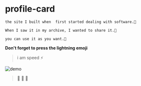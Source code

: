 # profile-card

```
the site I built when  first started dealing with software.🐝

When I saw it in my archive, I wanted to share it.🍯

you can use it as you want.🥕

```
**Don't forget to press the lightning emoji**
>i am speed ⚡

![demo](https://i.hizliresim.com/tomxki1.jpg)

>🐝 🍯 🥕
